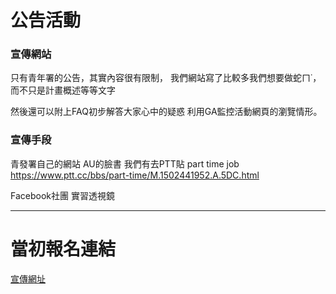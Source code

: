 # 公告活動

### 宣傳網站
只有青年署的公告，其實內容很有限制，
我們網站寫了比較多我們想要做蛇ㄇ˙，而不只是計畫概述等等文字

然後還可以附上FAQ初步解答大家心中的疑惑
利用GA監控活動網頁的瀏覽情形。


### 宣傳手段
青發署自己的網站
AU的臉書
我們有去PTT貼
part time job
https://www.ptt.cc/bbs/part-time/M.1502441952.A.5DC.html


Facebook社團 實習透視鏡

-----
# 當初報名連結
[宣傳網址](https://ray.pdis.nat.gov.tw)